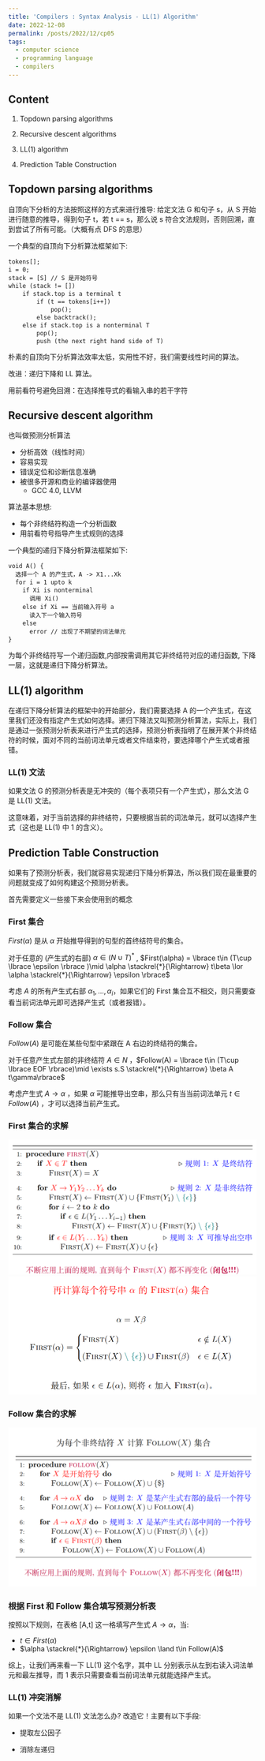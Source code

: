 ```yaml
---
title: 'Compilers : Syntax Analysis - LL(1) Algorithm'
date: 2022-12-08
permalink: /posts/2022/12/cp05
tags:
  - computer science
  - programming language
  - compilers
---
```


## Content

1. Topdown parsing algorithms

2. Recursive descent algorithms

3. LL(1) algorithm

4. Prediction Table Construction

## Topdown parsing algorithms

自顶向下分析的方法按照这样的方式来进行推导: 给定文法 G 和句子 s，从 S 开始进行随意的推导，得到句子 t，若 t == s，那么说 s 符合文法规则，否则回溯，直到尝试了所有可能。（大概有点 DFS 的意思）

一个典型的自顶向下分析算法框架如下:
```
tokens[];
i = 0;
stack = [S] // S 是开始符号
while (stack != []) 
	if stack.top is a terminal t
		if (t == tokens[i++])
			pop();
		else backtrack();
	else if stack.top is a nonterminal T
		pop();
		push (the next right hand side of T)
```

朴素的自顶向下分析算法效率太低，实用性不好，我们需要线性时间的算法。

改进：递归下降和 LL 算法。

用前看符号避免回溯：在选择推导式的看输入串的若干字符

## Recursive descent algorithm

也叫做预测分析算法

- 分析高效（线性时间）
- 容易实现
- 错误定位和诊断信息准确
- 被很多开源和商业的编译器使用
  - GCC 4.0, LLVM

算法基本思想:

- 每个非终结符构造一个分析函数
- 用前看符号指导产生式规则的选择

一个典型的递归下降分析算法框架如下:

```
void A() {
  选择一个 A 的产生式，A -> X1...Xk
  for i = 1 upto k
    if Xi is nonterminal
      调用 Xi()
    else if Xi == 当前输入符号 a
      读入下一个输入符号
    else
      error // 出现了不期望的词法单元
}
```
为每个非终结符写一个递归函数,内部按需调用其它非终结符对应的递归函数, 下降一层，这就是递归下降分析算法。

## LL(1) algorithm

在递归下降分析算法的框架中的开始部分，我们需要选择 A 的一个产生式，在这里我们还没有指定产生式如何选择。递归下降法又叫预测分析算法，实际上，我们是通过一张预测分析表来进行产生式的选择，预测分析表指明了在展开某个非终结符的时候，面对不同的当前词法单元或者文件结束符，要选择哪个产生式或者报错。

### LL(1) 文法

如果文法 G 的预测分析表是无冲突的（每个表项只有一个产生式），那么文法 G 是 LL(1) 文法。

这意味着，对于当前选择的非终结符，只要根据当前的词法单元，就可以选择产生式（这也是 LL(1) 中 1 的含义）。

## Prediction Table Construction

如果有了预测分析表，我们就容易实现递归下降分析算法，所以我们现在最重要的问题就变成了如何构建这个预测分析表。

首先需要定义一些接下来会使用到的概念

### First 集合

$First(\alpha)$ 是从 $\alpha$ 开始推导得到的句型的首终结符号的集合。

对于任意的 (产生式的右部) $\alpha \in (N\cup T)^*$ , $First(\alpha) = \lbrace t\in (T\cup \lbrace \epsilon \rbrace )\mid \alpha \stackrel{*}{\Rightarrow} t\beta \lor \alpha \stackrel{*}{\Rightarrow} \epsilon \rbrace$

考虑 $A$ 的所有产生式右部 $\alpha_1, ..., \alpha_i$，如果它们的 First 集合互不相交，则只需要查看当前词法单元即可选择产生式（或者报错）。

### Follow 集合

$Follow(A)$ 是可能在某些句型中紧跟在 A 右边的终结符的集合。

对于任意产生式左部的非终结符 $A\in N$ ，$Follow(A) = \lbrace t\in (T\cup \lbrace EOF \rbrace)\mid  \exists s.S \stackrel{*}{\Rightarrow} \beta A t\gamma\rbrace$

考虑产生式 $A \to \alpha$ ，如果 $\alpha$ 可能推导出空串，那么只有当当前词法单元 $t\in Follow(A)$ ，才可以选择当前产生式。


### First 集合的求解
![](https://github.com/SUNLIFAN/images/blob/main/post/cp051.png?raw=true)
![](https://github.com/SUNLIFAN/images/blob/main/post/cp052.png?raw=true)
### Follow 集合的求解

![](https://github.com/SUNLIFAN/images/blob/main/post/cp053.png?raw=true)

### 根据 First 和 Follow 集合填写预测分析表

按照以下规则，在表格 [A,t] 这一格填写产生式 $A \to \alpha$，当:

- $t\in First(\alpha)$
- $\alpha \stackrel{*}{\Rightarrow} \epsilon \land t\in Follow(A)$

综上，让我们再来看一下 LL(1) 这个名字，其中 LL 分别表示从左到右读入词法单元和最左推导，而 1 表示只需要查看当前词法单元就能选择产生式。

### LL(1) 冲突消解

如果一个文法不是 LL(1) 文法怎么办? 改造它！主要有以下手段:

- 提取左公因子

- 消除左递归